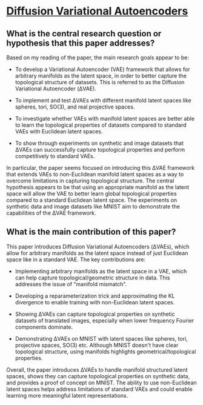 # [Diffusion Variational Autoencoders](https://arxiv.org/abs/1901.08991v2)

## What is the central research question or hypothesis that this paper addresses?

 Based on my reading of the paper, the main research goals appear to be:

- To develop a Variational Autoencoder (VAE) framework that allows for arbitrary manifolds as the latent space, in order to better capture the topological structure of datasets. This is referred to as the Diffusion Variational Autoencoder (ΔVAE).

- To implement and test ΔVAEs with different manifold latent spaces like spheres, tori, SO(3), and real projective spaces.

- To investigate whether VAEs with manifold latent spaces are better able to learn the topological properties of datasets compared to standard VAEs with Euclidean latent spaces.

- To show through experiments on synthetic and image datasets that ΔVAEs can successfully capture topological properties and perform competitively to standard VAEs. 

In particular, the paper seems focused on introducing this ΔVAE framework that extends VAEs to non-Euclidean manifold latent spaces as a way to overcome limitations in capturing topological structure. The central hypothesis appears to be that using an appropriate manifold as the latent space will allow the VAE to better learn global topological properties compared to a standard Euclidean latent space. The experiments on synthetic data and image datasets like MNIST aim to demonstrate the capabilities of the ΔVAE framework.


## What is the main contribution of this paper?

 This paper introduces Diffusion Variational Autoencoders (ΔVAEs), which allow for arbitrary manifolds as the latent space instead of just Euclidean space like in a standard VAE. The key contributions are:

- Implementing arbitrary manifolds as the latent space in a VAE, which can help capture topological/geometric structure in data. This addresses the issue of "manifold mismatch".

- Developing a reparameterization trick and approximating the KL divergence to enable training with non-Euclidean latent spaces.

- Showing ΔVAEs can capture topological properties on synthetic datasets of translated images, especially when lower frequency Fourier components dominate.

- Demonstrating ΔVAEs on MNIST with latent spaces like spheres, tori, projective spaces, SO(3) etc. Although MNIST doesn't have clear topological structure, using manifolds highlights geometrical/topological properties. 

Overall, the paper introduces ΔVAEs to handle manifold structured latent spaces, shows they can capture topological properties on synthetic data, and provides a proof of concept on MNIST. The ability to use non-Euclidean latent spaces helps address limitations of standard VAEs and could enable learning more meaningful latent representations.
